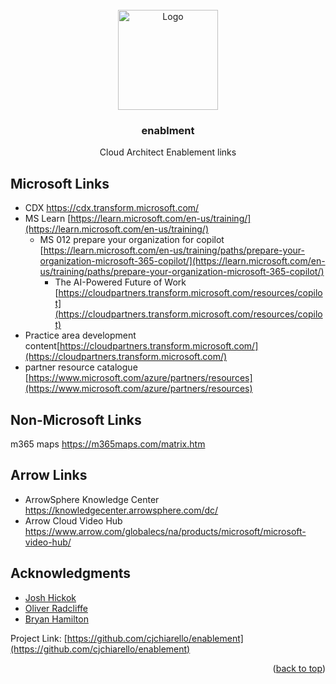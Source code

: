 
<!-- PROJECT LOGO -->
<br />
<div align="center">
  <a href="https://github.com/cjchiarello/enablement">
    <img src="https://icons.iconarchive.com/icons/gabriel-leblanc/historic-mac/512/xserve-icon.png" alt="Logo" width="160" height="160">
  </a>

<h3 align="center">enablment</h3>

  <p align="center">
    Cloud Architect Enablement links
     </p>
</div>




<!-- Microsoft Technical enablement links -->
## Microsoft Links

* CDX https://cdx.transform.microsoft.com/
* MS Learn [https://learn.microsoft.com/en-us/training/](https://learn.microsoft.com/en-us/training/)
  * MS 012 prepare your organization for copilot [https://learn.microsoft.com/en-us/training/paths/prepare-your-organization-microsoft-365-copilot/](https://learn.microsoft.com/en-us/training/paths/prepare-your-organization-microsoft-365-copilot/)
    * The AI-Powered Future of Work [https://cloudpartners.transform.microsoft.com/resources/copilot](https://cloudpartners.transform.microsoft.com/resources/copilot)
* Practice area development content[https://cloudpartners.transform.microsoft.com/](https://cloudpartners.transform.microsoft.com/)
* partner resource catalogue [https://www.microsoft.com/azure/partners/resources](https://www.microsoft.com/azure/partners/resources)

<!--- links from around the web -->
## Non-Microsoft Links
m365 maps https://m365maps.com/matrix.htm

<!--- Arrow Links -->

## Arrow Links
* ArrowSphere Knowledge Center https://knowledgecenter.arrowsphere.com/dc/
* Arrow Cloud Video Hub https://www.arrow.com/globalecs/na/products/microsoft/microsoft-video-hub/

<!-- ACKNOWLEDGMENTS -->
## Acknowledgments

* [Josh Hickok]()
* [Oliver Radcliffe]()
* [Bryan Hamilton]()

Project Link: [https://github.com/cjchiarello/enablement](https://github.com/cjchiarello/enablement)

<p align="right">(<a href="#readme-top">back to top</a>)</p>
